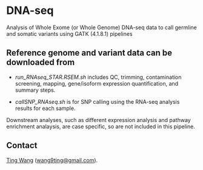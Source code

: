 # DNA-seq

Analysis of Whole Exome (or Whole Genome) DNA-seq data to call germline and somatic variants using GATK (4.1.8.1) pipelines

## Reference genome and variant data can be downloaded from 

* *run_RNAseq_STAR.RSEM.sh* includes QC, trimming, contamination screening, mapping, gene/isoform expression quantification, and summary steps.

* *callSNP_RNAseq.sh* is for SNP calling using the RNA-seq analysis results for each sample.

Downstream analyses, such as different expression analysis and pathway enrichment analaysis, are case specific, so are not included in this pipeline.


## Contact
[Ting Wang](http://wt2015-github.github.io/) (wang9ting@gmail.com).
